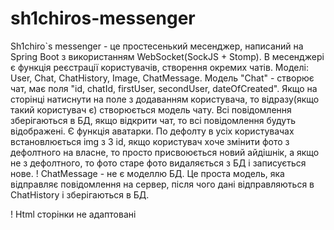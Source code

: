 # sh1chiros-messenger
Sh1chiro`s messenger - це простесенький месенджер, написаний на Spring Boot з використанням WebSocket(SockJS + Stomp).
В месенджері є функція реєстрації користувачів, створення окремих чатів.
Моделі: User, Chat, ChatHistory, Image, ChatMessage. 
Модель "Chat" - створює чат, має поля "id, chatId, firstUser, secondUser, dateOfCreated".
Якщо на сторінці натиснути на поле з додаванням користувача, то відразу(якщо такий користувач є) створюється модель чату.
Всі повідомлення зберігаються в БД, якщо відкрити чат, то всі повідомлення будуть відображені.
Є функція аватарки. По дефолту в усіх користувачах встановлюється img з 3 id, якщо користувач хоче змінити фото з дефолтного на власне, то просто присвоюється новий айдішнік,
а якщо не з дефолтного, то фото старе фото видаляється з БД і записується нове.
! ChatMessage - не є моделлю БД. Це проста модель, яка відправляє повідомлення на сервер, після чого дані відправляються в ChatHistory і зберігаються в БД.

! Html сторінки не адаптовані
